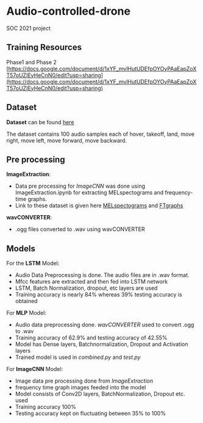 # Audio-controlled-drone
SOC 2021 project


## Training Resources  
Phase1 and Phase 2 [https://docs.google.com/document/d/1xYF_mvlHutUDEfpOYOyPAaEapZoXT57oUZIEyHeCnN0/edit?usp=sharing](https://docs.google.com/document/d/1xYF_mvlHutUDEfpOYOyPAaEapZoXT57oUZIEyHeCnN0/edit?usp=sharing)  

## Dataset
**Dataset** can be found [here](https://drive.google.com/drive/u/1/folders/1C3Y-C8MWiFWBAa3McXtOVRZI57CWVlDW)

The dataset contains 100 audio samples each of hover, takeoff, land, move right, move left, move forward, move backward.

## Pre processing
**ImageExtraction**:
- Data pre processing for *ImageCNN* was done using ImageExtraction.ipynb for extracting MELspectograms and frequency-time graphs.
- Link to these dataset is given here [MELspectograms](https://drive.google.com/drive/folders/1aNxL6bQnK7jGjDJi1RlnE4fYp38ysZU8?usp=sharing) and [FTgraphs](https://drive.google.com/drive/folders/1nIKcfA8ayYCwQvZAU6cSUTILzHmNhQ5u?usp=sharing)

**wavCONVERTER**:
- .ogg files converted to .wav using wavCONVERTER

## Models

For the **LSTM** Model: 
- Audio Data Preprocessing is done. The audio files are in .wav format.
- Mfcc features are extracted and then fed into LSTM network
- LSTM, Batch Normalization, dropout, etc layers are used
- Training accuracy is nearly 84% whereas 39% testing accuracy is obtained

For **MLP** Model:
- Audio data preprocessing done. *wavCONVERTER* used to convert .ogg to .wav
- Training accuracy of 62.9% and testing accuracy of 42.55%
- Model has Dense layers, Batchnormalization, Dropout and Activation layers
- Trained model is used in *combined.py* and *test.py*

For **ImageCNN** Model:
- Image data pre processing done from *ImageExtraction*
- frequency time graph images feeded into the model
- Model consists of Conv2D layers, BatchNormalization, Dropout etc. used
- Training accuracy 100%
- Testing accuracy kept on fluctuating between 35% to 100%
